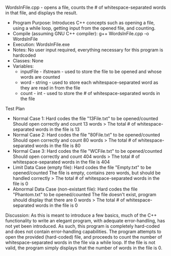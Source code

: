 WordsInFile.cpp - opens a file, counts the # of whitespace-separated words in that file, and displays the result.

- Program Purpose:
		Introduces C++ concepts such as opening a file, using a while loop, getting
		input from the opened file, and counting.
- Compile (assuming GNU C++ compiler): g++ WordsInFile.cpp -o WordsInFile
- Execution: WordsInFile.exe
- Notes: No user input required, everything necessary for this program is hardcoded
- Classes: None
- Variables:
	- inputFile - ifstream - used to store the file to be opened and whose words
					are counted
	- word - string - used to store each whitespace-separated word as they are 
					read in from the file
	- count - int - used to store the # of whitespace-separated words in the file

Test Plan
- Normal Case 1:
		Hard codes the file "13File.txt" to be opened/counted
		Should open correctly and count 13 words
		> The total # of whitespace-separated words in the file is 13
- Normal Case 2:
		Hard codes the file "80File.txt" to be opened/counted
		Should open correctly and count 80 words
		> The total # of whitespace-separated words in the file is 80
- Normal Case 3:
		Hard codes the file "WCFile.txt" to be opened/counted
		Should open correctly and count 404 words
		> The total # of whitespace-separated words in the file is 404
- Limit Data Case (empty file):
		Hard codes the file "Empty.txt" to be opened/counted
		The file is empty, contains zero words, but should be handled correctly
		> The total # of whitespace-separated words in the file is 0
- Abnormal Data Case (non-existant file):
		Hard codes the file "Phantom.txt" to be opened/counted
		The file doesn't exist, program should display that there are 0 words
		> The total # of whitespace-separated words in the file is 0

Discussion:
		As this is meant to introduce a few basics, much of the C++ functionality to 
		write an elegant program, with adequate error-handling, has not yet been
		introduced.  As such, this program is completely hard-coded and does not
		contain error-handling capabilities.
		The program attempts to open the provided (hard-coded) file, and proceeds
		to count the number of whitespace-separated words in the file via a while
		loop.
		If the file is not valid, the program simply displays that the number of 
		words in the file is 0.
